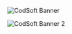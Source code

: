 ![CodSoft Banner](https://github.com/Rishab-kumar-026/CodSoft-InternShip/assets/163623411/b898796a-6ab0-47a7-849f-f04d48bbd6ad)

![CodSoft Banner 2](https://github.com/Rishab-kumar-026/CodSoft-InternShip/assets/163623411/9473bbbd-a5b4-41d4-a4a1-ef2506731c04)

